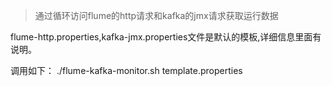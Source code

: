 >通过循环访问flume的http请求和kafka的jmx请求获取运行数据

flume-http.properties,kafka-jmx.properties文件是默认的模板,详细信息里面有说明。

调用如下：
./flume-kafka-monitor.sh template.properties
